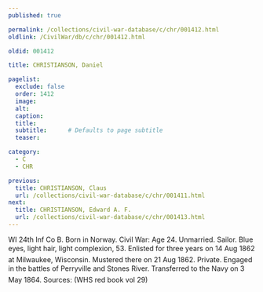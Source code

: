 ```yaml
---
published: true

permalink: /collections/civil-war-database/c/chr/001412.html
oldlink: /CivilWar/db/c/chr/001412.html

oldid: 001412

title: CHRISTIANSON, Daniel

pagelist:
  exclude: false
  order: 1412
  image: 
  alt:
  caption:
  title:
  subtitle:      # Defaults to page subtitle
  teaser:

category: 
  - C 
  - CHR

previous:
  title: CHRISTIANSON, Claus
  url: /collections/civil-war-database/c/chr/001411.html  
next:
  title: CHRISTIANSON, Edward A. F.
  url: /collections/civil-war-database/c/chr/001413.html   
---
```

WI 24th Inf Co B. Born in Norway. Civil War: Age 24. Unmarried. Sailor. Blue eyes, light hair, light complexion, 5&#146;3&#148;. Enlisted for three years on 14 Aug 1862 at Milwaukee, Wisconsin. Mustered there on 21 Aug 1862. Private. Engaged in the battles of Perryville and Stone&#146;s River. Transferred to the Navy on 3 May 1864. Sources: (WHS red book vol 29)